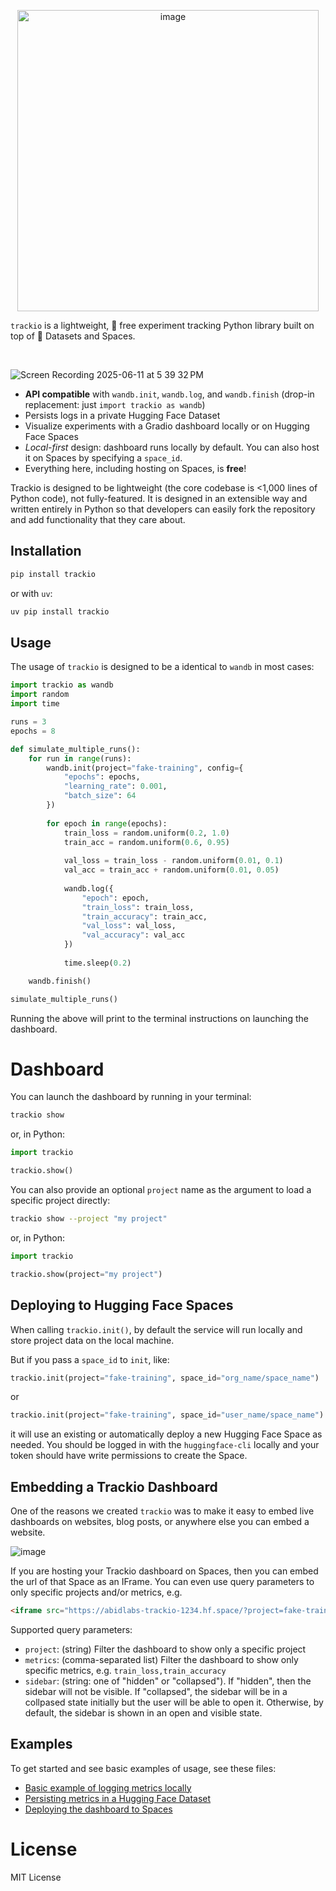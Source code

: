 <p align="center">
    <img width="482" alt="image" src="https://github.com/user-attachments/assets/bc08df0d-09b8-42aa-8206-4ac4b295b0b1" />

</p>

`trackio` is a lightweight, 💯 free experiment tracking Python library built on top of 🤗 Datasets and Spaces.

<br>

![Screen Recording 2025-06-11 at 5 39 32 PM](https://github.com/user-attachments/assets/5cf12286-54e7-4119-8a20-88c2cbd37ab6)

- **API compatible** with `wandb.init`, `wandb.log`, and `wandb.finish` (drop-in replacement: just `import trackio as wandb`)
- Persists logs in a private Hugging Face Dataset
- Visualize experiments with a Gradio dashboard locally or on Hugging Face Spaces
- *Local-first* design: dashboard runs locally by default. You can also host it on Spaces by specifying a `space_id`.
- Everything here, including hosting on Spaces, is **free**!

Trackio is designed to be lightweight (the core codebase is <1,000 lines of Python code), not fully-featured. It is designed in an extensible way and written entirely in Python so that developers can easily fork the repository and add functionality that they care about.


## Installation

```bash
pip install trackio
```

or with `uv`:

```py
uv pip install trackio
```

## Usage

The usage of `trackio` is designed to be a identical to `wandb` in most cases:

```python
import trackio as wandb
import random
import time

runs = 3
epochs = 8

def simulate_multiple_runs():
    for run in range(runs):
        wandb.init(project="fake-training", config={
            "epochs": epochs,
            "learning_rate": 0.001,
            "batch_size": 64
        })
        
        for epoch in range(epochs):
            train_loss = random.uniform(0.2, 1.0)
            train_acc = random.uniform(0.6, 0.95)
    
            val_loss = train_loss - random.uniform(0.01, 0.1)
            val_acc = train_acc + random.uniform(0.01, 0.05)
    
            wandb.log({
                "epoch": epoch,
                "train_loss": train_loss,
                "train_accuracy": train_acc,
                "val_loss": val_loss,
                "val_accuracy": val_acc
            })
    
            time.sleep(0.2)

    wandb.finish()

simulate_multiple_runs()
```

Running the above will print to the terminal instructions on launching the dashboard.

# Dashboard

You can launch the dashboard by running in your terminal:

```bash
trackio show
```

or, in Python:

```py
import trackio

trackio.show()
```

You can also provide an optional `project` name as the argument to load a specific project directly:

```bash
trackio show --project "my project"
```

or, in Python:

```py
import trackio 

trackio.show(project="my project")
```

## Deploying to Hugging Face Spaces

When calling `trackio.init()`, by default the service will run locally and store project data on the local machine. 

But if you pass a `space_id` to `init`, like:

```py
trackio.init(project="fake-training", space_id="org_name/space_name")
``` 
or 
```py
trackio.init(project="fake-training", space_id="user_name/space_name")
``` 

it will use an existing or automatically deploy a new Hugging Face Space as needed. You should be logged in with the `huggingface-cli` locally and your token should have write permissions to create the Space.

## Embedding a Trackio Dashboard

One of the reasons we created `trackio` was to make it easy to embed live dashboards on websites, blog posts, or anywhere else you can embed a website.

![image](https://github.com/user-attachments/assets/77f1424b-737b-4f04-b828-a12b2c1af4ef)


If you are hosting your Trackio dashboard on Spaces, then you can embed the url of that Space as an IFrame. You can even use query parameters to only specific projects and/or metrics, e.g.

```html
<iframe src="https://abidlabs-trackio-1234.hf.space/?project=fake-training&metrics=train_loss,train_accuracy&sidebar=hidden" width=1600 height=500 frameBorder="0">
```

Supported query parameters:

- `project`: (string) Filter the dashboard to show only a specific project
- `metrics`: (comma-separated list) Filter the dashboard to show only specific metrics, e.g. `train_loss,train_accuracy`
- `sidebar`: (string: one of "hidden" or "collapsed"). If "hidden", then the sidebar will not be visible. If "collapsed", the sidebar will be in a collpased state initially but the user will be able to open it. Otherwise, by default, the sidebar is shown in an open and visible state.

## Examples

To get started and see basic examples of usage, see these files:
* [Basic example of logging metrics locally](https://github.com/gradio-app/trackio/blob/main/examples/fake-training.py)
* [Persisting metrics in a Hugging Face Dataset](https://github.com/gradio-app/trackio/blob/main/examples/persist-dataset.py)
* [Deploying the dashboard to Spaces](https://github.com/gradio-app/trackio/blob/main/examples/deploy-on-spaces.py)

# License

MIT License 
